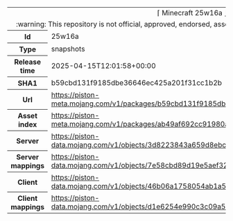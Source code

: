 <html><table>
<tr><td colspan="2" align="center"><img width="0" height="0"><br/>⌈ Minecraft 25w16a ⌋<br/><img width="0" height="0"></td></tr>
<tr><td colspan="2" align="center"><img width="0" height="0"><br/>
:warning: This repository is not official, approved, endorsed, associated or connected with Mojang :warning:
<br/><img width="0" height="0"></td></tr>
<tr><th>Id</th><td>25w16a</td></tr>
<tr><th>Type</th><td>snapshots</td></tr>
<tr><th>Release time</th><td>2025-04-15T12:01:58+00:00</td></tr>
<tr><th>SHA1</th><td>b59cbd131f9185dbe36646ec425a201f31cc1b2b</td></tr>
<tr><th>Url</th><td><a href="https://piston-meta.mojang.com/v1/packages/b59cbd131f9185dbe36646ec425a201f31cc1b2b/25w16a.json">https://piston-meta.mojang.com/v1/packages/b59cbd131f9185dbe36646ec425a201f31cc1b2b/25w16a.json</a></td></tr>
<tr><th>Asset index</th><td><a href="https://piston-meta.mojang.com/v1/packages/ab49af692cc91980ad02ff1fbbf0a22d5a485330/25.json">https://piston-meta.mojang.com/v1/packages/ab49af692cc91980ad02ff1fbbf0a22d5a485330/25.json</a></td></tr>
<tr><th>Server</th><td><a href="https://piston-data.mojang.com/v1/objects/3d8223843a659d8ebc33459864ba02b34485ea11/server.jar">https://piston-data.mojang.com/v1/objects/3d8223843a659d8ebc33459864ba02b34485ea11/server.jar</a></td></tr>
<tr><th>Server mappings</th><td><a href="https://piston-data.mojang.com/v1/objects/7e58cbd89d19e5aef3264d64bace4cf0e355b1e1/server.txt">https://piston-data.mojang.com/v1/objects/7e58cbd89d19e5aef3264d64bace4cf0e355b1e1/server.txt</a></td></tr>
<tr><th>Client</th><td><a href="https://piston-data.mojang.com/v1/objects/46b06a1758054ab1a50f7f3047772db7c2e5a9d7/client.jar">https://piston-data.mojang.com/v1/objects/46b06a1758054ab1a50f7f3047772db7c2e5a9d7/client.jar</a></td></tr>
<tr><th>Client mappings</th><td><a href="https://piston-data.mojang.com/v1/objects/d1e6254e990c3c09a5c705e46dc5ae7c779874ac/client.txt">https://piston-data.mojang.com/v1/objects/d1e6254e990c3c09a5c705e46dc5ae7c779874ac/client.txt</a></td></tr>
</table></html>